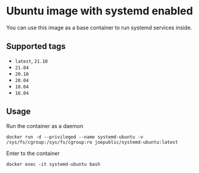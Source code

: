 # Ubuntu image with systemd enabled

You can use this image as a base container to run systemd services inside.

## Supported tags
 - `latest`, `21.10`
 - `21.04`
 - `20.10`
 - `20.04`
 - `18.04`
 - `16.04`

## Usage

Run the container as a daemon

`docker run -d --privileged --name systemd-ubuntu -v /sys/fs/cgroup:/sys/fs/cgroup:ro joepublic/systemd-ubuntu:latest`

Enter to the container

`docker exec -it systemd-ubuntu bash`
